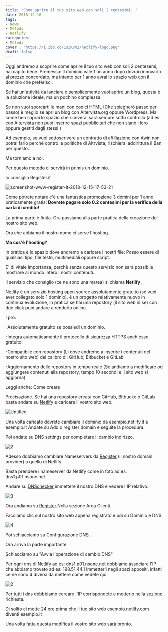 ```yaml
---
title: "Come aprire il tuo sito web con soli 2 centesimi! "
date: 2018-12-16
tags:
- News
- Metodi
- Netlify
categories:
- Metodi
cover : "https://i.ibb.co/1sZKvX2/netlify-logo.png"
draft: false
---
```


Oggi andremo a scoprire come aprire il tuo sito web con soli 2 centesemi, hai capito bene.
Premessa: Il dominio vale 1 un anno dopo dovrai rinnovarlo al prezzo concordato, ma intanto per 1 anno avrai lo spazio web con il dominio che preferisci.

Se hai un'attività da lanciare o semplicemente vuoi aprire un blog, questa è la soluzione ideale, ma un pochino complessa.

Se non vuoi sporcarti le mani con codici HTML (Che spiegherò passo per passo) è meglio se apri un blog con Altervista.org oppure Wordpress.
Ma come ben saprai lo spazio che riceverai sarà sempre sotto controllo (ad es: con Altervista non puoi inserire spazi pubblicitari che non siano i loro oppure gestiti dagli stessi.)

Ad esempio, se vuoi sottoscrivere un contratto di affiliazione con Awin non potrai farlo perchè contro le politiche di Altrvista, rischierai addirittura il Ban per questo.

Ma torniamo a noi.

Per questo metodo ci servirà in primis un dominio.

Io consiglio Register.it

<img src="https://i.ibb.co/Yf9Tmmg/screenshot-www-register-it-2018-12-15-17-53-21.png" alt="screenshot-www-register-it-2018-12-15-17-53-21" border="0">

Come potrete notare c'è una fantastica promozione 3 domini per 1 anno praticamente gratis!
<strong> Dovrete pagare solo 0.2 centesimi per la verifica della carta di credito! </strong>

La prima parte è finita.
Ora passiamo alla parte pratica della creazione del nostro sito web.

Ora che abbiamo il nostro nome ci serve l'hosting.

<strong> Ma cos'è l'hosting? </strong>

In pratica è lo spazio dove andremo a caricare i nostri file: Posso essere di qualsiasi tipo, file testo, multimediali oppure script.

E' di vitale importanza, perchè senza questo servizio non sarà possibile mostrare al mondo intero i nostri contenuti.

Il servizio che consiglio (ce ne sono una marea) si chiama <strong> Netlify </strong>.

Netlify è un servizio hosting open source assolutamente gratuito (se vuoi aver collegato solo 1 dominio), è un progetto relativamente nuovo in continua evoluzione, in pratica
se hai una repostory (il sito web in se) con due click puoi andare a renderlo online.

I pro:

-Assolutamente gratuito se possiedi un dominio.

-Integra automaticamente il protocollo di sicurezza HTTPS anch'esso gratuito!

-Compatibile con repostory (Li dove andremo a inserire i contenuti del nostro sito web) del calibro di: GitHub, Bitbucket e GitLab

-Aggiornamento delle repostory in tempo reale (Se andiamo a modificare od aggiungere contenuti alla repostory, tempo 10 secondi e il sito web si aggiorna)

Leggi anche: Come creare 

Precisazione.
Se hai una repostory creata con GitHub, Bitbucke o GitLab basta andare su <a href="https://www.netlify.com/"> Netlify</a> e caricare il vostro sito web.

<img src="https://i.ibb.co/hXgMgRk/Untitled.png" alt="Untitled" border="0">

Una volta caricato dovrete cambiare il dominio da esempio.netlify.it a esempio.it
Andate su Add o register domain e seguite la procedura.

Poi andate su DNS settings per completare il cambio indirizzo.

<img src="https://i.ibb.co/wNvs9Rs/2.png" alt="2" border="0">

Adesso dobbiamo cambiare Nameservers da <a href="https://www.register.it"> Register</a> (il nostro domain provider) a quello di Netlify.

Basta prendere i nameserver da Netlify come in foto ad es: dns1.p01.nsone.net

Andare su <a href="https://www.nexcess.net/resources/tools/global-dns-checker/">DNSchecker</a> immettere il nostro DNS e vedere l'IP relativo.

<img src="https://i.ibb.co/WcDtYfC/3.png" alt="3" border="0">

Ora andiamo su <a href="https://www.register.it"> Register <a/> Nella sezione Area Clienti.

Facciamo clic sul nostro sito web appena registrato e poi su Dominio e DNS

<img src="https://i.ibb.co/jLCdxHP/4.png" alt="4" border="0">

Poi schiacciamo su Configurazione DNS.

Ora arriva la parte importante.

Schiacciamo su "Avvia l'operazione di cambio DNS"

Per ogni dns di Netlify ad es: dns1.p01.nsone.net dobbiamo associare l'IP che abbiamo trovato ad es: 198.51.44.1
Immetterli negli spazi appositi, infatti ce ne sono 4 diversi da mettere come vedete qui.

<img src="https://i.ibb.co/wNvs9Rs/2.png" alt="2" border="0">

Per tutti i dns dobbbiamo cercare l'IP corrispondete e metterlo nella sezione richiesta.

Di solito ci mette 24 ore prima che il tuo sito web esempio.netlify.com diventi esempio.it

Una volta fatta questa modifica il vostro sito web sarà pronto.





